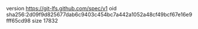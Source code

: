 version https://git-lfs.github.com/spec/v1
oid sha256:2d09f9d825677dab6c9403c454bc7a442a1052a48cf49bcf67e16e9fff65cd98
size 17832

